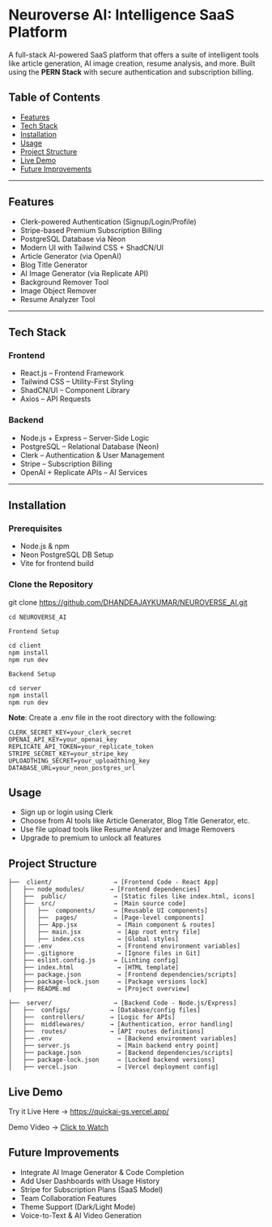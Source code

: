 # Neuroverse AI: Intelligence SaaS Platform

A full-stack AI-powered SaaS platform that offers a suite of intelligent tools
like article generation, AI image creation, resume analysis, and more. 
Built using the **PERN Stack** with secure authentication and subscription billing.

##  Table of Contents

- [Features](#features)
- [Tech Stack](#tech-stack)
- [Installation](#installation)
- [Usage](#usage)
- [Project Structure](#project-structure)
- [Live Demo](#live-demo)
- [Future Improvements](#future-improvements)

---

##  Features

<ul>
  <li>Clerk-powered Authentication (Signup/Login/Profile)</li>
  <li>Stripe-based Premium Subscription Billing</li>
  <li>PostgreSQL Database via Neon</li>
  <li>Modern UI with Tailwind CSS + ShadCN/UI</li>
  <li>Article Generator (via OpenAI)</li>
  <li>Blog Title Generator</li>
  <li>AI Image Generator (via Replicate API)</li>
  <li>Background Remover Tool</li>
  <li>Image Object Remover</li>
  <li>Resume Analyzer Tool</li>
</ul>

---

##  Tech Stack

### Frontend
<ul>
 <li>React.js – Frontend Framework</li>
 <li>Tailwind CSS – Utility-First Styling</li>
 <li>ShadCN/UI – Component Library</li>
 <li>Axios – API Requests</li>
</ul>

### Backend
<ul>
 <li>Node.js + Express – Server-Side Logic</li>
 <li>PostgreSQL – Relational Database (Neon)</li>
 <li>Clerk – Authentication & User Management</li>
 <li>Stripe – Subscription Billing</li>
 <li>OpenAI + Replicate APIs – AI Services</li>
</ul>

---

##  Installation

### Prerequisites
<ul>
<li>Node.js & npm</li>
<li>Neon PostgreSQL DB Setup</li>
<li>Vite for frontend build</li>
</ul>

### Clone the Repository

git clone https://github.com/DHANDEAJAYKUMAR/NEUROVERSE_AI.git
```
cd NEUROVERSE_AI

Frontend Setup

cd client
npm install
npm run dev

Backend Setup

cd server
npm install
npm run dev
```
**Note**: Create a .env file in the root directory with the following:

```
CLERK_SECRET_KEY=your_clerk_secret
OPENAI_API_KEY=your_openai_key
REPLICATE_API_TOKEN=your_replicate_token
STRIPE_SECRET_KEY=your_stripe_key
UPLOADTHING_SECRET=your_uploadthing_key
DATABASE_URL=your_neon_postgres_url
```

## Usage
<ul>
<li>Sign up or login using Clerk</li>
 <li>Choose from AI tools like Article Generator, Blog Title Generator, etc.</li>
 <li>Use file upload tools like Resume Analyzer and Image Removers</li>
 <li>Upgrade to premium to unlock all features</li>
 </ul>


## Project Structure
```
├──  client/                 → [Frontend Code - React App]
│   ├── node_modules/       → [Frontend dependencies]
│   ├──  public/             → [Static files like index.html, icons]
│   ├──  src/                → [Main source code]
│   │   ├──  components/     → [Reusable UI components] 
│   │   ├──  pages/          → [Page-level components] 
│   │   ├── App.jsx           → [Main component & routes] 
│   │   ├── main.jsx          → [App root entry file] 
│   │   ├── index.css         → [Global styles] 
│   ├── .env                  → [Frontend environment variables] 
│   ├── .gitignore            → [Ignore files in Git] 
│   ├── eslint.config.js     → [Linting config] 
│   ├── index.html            → [HTML template] 
│   ├── package.json          → [Frontend dependencies/scripts] 
│   ├── package-lock.json     → [Package versions lock] 
│   ├── README.md             → [Project overview] 

├──  server/                 → [Backend Code - Node.js/Express]
│   ├──  configs/           → [Database/config files] 
│   ├──  controllers/       → [Logic for APIs] 
│   ├──  middlewares/       → [Authentication, error handling]
│   ├──  routes/            → [API routes definitions] 
│   ├── .env                  → [Backend environment variables] 
│   ├── server.js             → [Main backend entry point] 
│   ├── package.json          → [Backend dependencies/scripts] 
│   ├── package-lock.json     → [Locked backend versions] 
│   ├── vercel.json           → [Vercel deployment config] 

```




## Live Demo
<p>Try it Live Here → <a href="https://neuroverse-ai-blond.vercel.app/" target="_blank">
https://quickai-gs.vercel.app/</a></p>
Demo Video
→ <a href="https://drive.google.com/file/d/1XCuUwn24CenQydvDWCmekKhsERpMIKEd/view?usp=drive_link" target="_blank">Click to Watch</a>


## Future Improvements
<ul>
  <li>Integrate AI Image Generator & Code Completion</li>
  <li>Add User Dashboards with Usage History</li>
  <li>Stripe for Subscription Plans (SaaS Model)</li>
  <li>Team Collaboration Features</li>
  <li>Theme Support (Dark/Light Mode)</li>
  <li>Voice-to-Text & AI Video Generation</li>
</ul>
